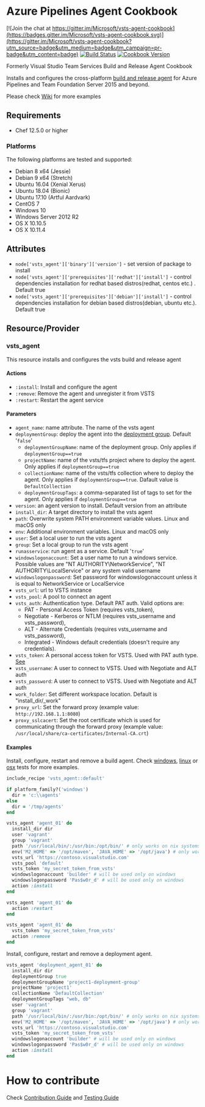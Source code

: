 # Azure Pipelines Agent Cookbook

[![Join the chat at https://gitter.im/Microsoft/vsts-agent-cookbook](https://badges.gitter.im/Microsoft/vsts-agent-cookbook.svg)](https://gitter.im/Microsoft/vsts-agent-cookbook?utm_source=badge&utm_medium=badge&utm_campaign=pr-badge&utm_content=badge)
[![Build Status](https://dev.azure.com/msftchef/Public/_apis/build/status/microsoft.azure-pipelines-agent-cookbook?branchName=master)](https://dev.azure.com/msftchef/Public/_build/latest?definitionId=1&branchName=master)
[![Cookbook Version](https://img.shields.io/cookbook/v/vsts_agent.svg)](https://supermarket.chef.io/cookbooks/vsts_agent)

Formerly Visual Studio Team Services Build and Release Agent Cookbook

Installs and configures the cross-platform [build and release agent](https://github.com/Microsoft/azure-pipelines-agent) for Azure Pipelines and Team Foundation Server 2015 and beyond.

Please check [Wiki](https://github.com/Microsoft/vsts-agent-cookbook/wiki) for more examples

## Requirements

- Chef 12.5.0 or higher

### Platforms

The following platforms are tested and supported:

- Debian 8 x64 (Jessie)
- Debian 9 x64 (Stretch)
- Ubuntu 16.04 (Xenial Xerus)
- Ubuntu 18.04 (Bionic)
- Ubuntu 17.10 (Artful Aardvark)
- CentOS 7
- Windows 10
- Windows Server 2012 R2
- OS X 10.10.5
- OS X 10.11.4

## Attributes

- `node['vsts_agent']['binary']['version']` - set version of package to install
- `node['vsts_agent']['prerequisites']['redhat']['install']` - control dependencies installation for redhat based distros(redhat, centos etc.) . Default true
- `node['vsts_agent']['prerequisites']['debian']['install']` - control dependencies installation for debian based distros(debian, ubuntu etc.). Default true

## Resource/Provider

### vsts_agent

This resource installs and configures the vsts build and release agent

#### Actions

- `:install`: Install and configure the agent
- `:remove`: Remove the agent and unregister it from VSTS
- `:restart`: Restart the agent service

#### Parameters

- `agent_name`: name attribute. The name of the vsts agent
- `deploymentGroup`: deploy the agent into the [deployment group](https://docs.microsoft.com/en-us/vsts/pipelines/release/deployment-groups/?view=vsts). Default '`false`'
  - `deploymentGroupName`: name of the deployment group. Only applies if `deploymentGroup==true`
  - `projectName`: name of the vsts/tfs project where to deploy the agent. Only applies if `deploymentGroup==true`
  - `collectionName`: name of the vsts/tfs collection where to deploy the agent. Only applies if `deploymentGroup==true`. Dafault value is `DefaultCollection`
  - `deploymentGroupTags`: a comma-separated list of tags to set for the agent. Only applies if `deploymentGroup==true`
- `version`: an agent version to install. Default version from an attribute
- `install_dir`: A target directory to install the vsts agent
- `path`: Overwrite system PATH environment variable values. Linux and macOS only
- `env`: Additional environment variables. Linux and macOS only
- `user`: Set a local user to run the vsts agent
- `group`: Set a local group to run the vsts agent
- `runasservice`: run agent as a service. Default '`true`'
- `windowslogonaccount`: Set a user name to run a windows service. Possible values are "NT AUTHORITY\NetworkService", "NT AUTHORITY\LocalService" or any system valid username
- `windowslogonpassword`: Set password for windowslogonaccount unless it is equal to NetworkService or LocalService
- `vsts_url`: url to VSTS instance
- `vsts_pool`: A pool to connect an agent
- `vsts_auth`: Authentication type. Default PAT auth. Valid options are:
  - PAT - Personal Access Token (requires vsts_token),
  - Negotiate - Kerberos or NTLM (requires vsts_username and vsts_password),
  - ALT - Alternate Credentials (requires vsts_username and vsts_password),
  - Integrated - Windows default credentials (doesn't require any credentials).
- `vsts_token`: A personal access token for VSTS. Used with PAT auth type. [See](http://roadtoalm.com/2015/07/22/using-personal-access-tokens-to-access-visual-studio-online/)
- `vsts_username`: A user to connect to VSTS. Used with Negotiate and ALT auth
- `vsts_password`: A user to connect to VSTS. Used with Negotiate and ALT auth
- `work_folder`: Set different workspace location. Default is "install_dir/\_work"
- `proxy_url`: Set the forward proxy (example value: `http://192.168.1.1:8080`)
- `proxy_sslcacert`: Set the root certificate which is used for communicating through the forward proxy (example value: `/usr/local/share/ca-certificates/Internal-CA.crt`)

#### Examples

Install, configure, restart and remove a build agent.
Check [windows](test/cookbooks/windows-basic/recipes/default.rb), [linux](test/cookbooks/linux-basic/recipes/default.rb) or [osx](test/cookbooks/osx-basic/recipes/default.rb) tests for more examples.

```ruby
include_recipe 'vsts_agent::default'

if platform_family?('windows')
  dir = 'c:\\agents'
else
  dir = '/tmp/agents'
end

vsts_agent 'agent_01' do
  install_dir dir
  user 'vagrant'
  group 'vagrant'
  path '/usr/local/bin/:/usr/bin:/opt/bin/' # only works on nix systems
  env('M2_HOME' => '/opt/maven', 'JAVA_HOME' => '/opt/java') # only works on nix systems
  vsts_url 'https://contoso.visualstudio.com'
  vsts_pool 'default'
  vsts_token 'my_secret_token_from_vsts'
  windowslogonaccount 'builder' # will be used only on windows
  windowslogonpassword 'Pas$w0r_d' # will be used only on windows
  action :install
end

vsts_agent 'agent_01' do
  action :restart
end

vsts_agent 'agent_01' do
  vsts_token 'my_secret_token_from_vsts'
  action :remove
end
```

Install, configure, restart and remove a deployment agent.

```ruby
vsts_agent 'deployment_agent_01' do
  install_dir dir
  deploymentGroup true
  deploymentGroupName 'project1-deployment-group'
  projectName 'project1'
  collectionName 'DefaultCollection'
  deploymentGroupTags "web, db"
  user 'vagrant'
  group 'vagrant'
  path '/usr/local/bin/:/usr/bin:/opt/bin/' # only works on nix systems
  env('M2_HOME' => '/opt/maven', 'JAVA_HOME' => '/opt/java') # only works on nix systems
  vsts_url 'https://contoso.visualstudio.com'
  vsts_token 'my_secret_token_from_vsts'
  windowslogonaccount 'builder' # will be used only on windows
  windowslogonpassword 'Pas$w0r_d' # will be used only on windows
  action :install
end

```

# How to contribute

Check [Contribution Guide](CONTRIBUTING.md) and [Testing Guide](TESTING.md)

